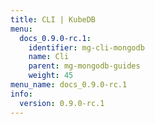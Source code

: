 ```yaml
---
title: CLI | KubeDB
menu:
  docs_0.9.0-rc.1:
    identifier: mg-cli-mongodb
    name: Cli
    parent: mg-mongodb-guides
    weight: 45
menu_name: docs_0.9.0-rc.1
info:
  version: 0.9.0-rc.1
---
```


